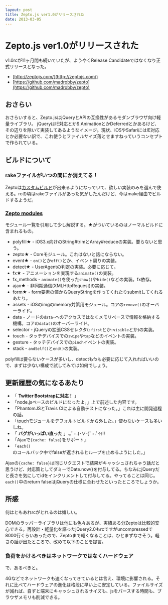 ```yaml
---
layout: post
title: Zepto.js ver1.0がリリースされた
date: 2013-03-05
---
```


# Zepto.js ver1.0がリリースされた

v1.0rcが11ヶ月間も続いていたが、ようやくRelease Candidateではなくなり正式リリースとなった。

- [http://zeptojs.com/](http://zeptojs.com/)
- [https://github.com/madrobby/zepto](https://github.com/madrobby/zepto)

## おさらい

おさらいすると、Zepto.jsはjQueryとAPIの互換性があるモダンブラウザ向け軽量ライブラリ。
jQueryはIE対応とか$.AnimationとかDeferredとかあるけど、その辺りを除いて実装してあるようなイメージ。現状、iOSやSafariにはIE対応とか必要ない訳で、これ使うとファイルサイズ落とせますねっていうコンセプトで作られている。

## ビルドについて

### rakeファイルがいつの間にか消えてる！

Zeptoは[カスタムビルド](https://github.com/madrobby/zepto#building)が出来るようになっていて、欲しい実装のみを選んで使える。rcの頃はrakeファイルがあった気がしたんだけど、今はmake経由でビルドするようだ。

### [Zepto modules](https://github.com/madrobby/zepto#zepto-modules)

モジュール一覧を引用して少し解説する。★がついているのはノーマルビルドに含まれるもの。

- polyfill★ - iOS3.x向けのString#trimとArray#reduceの実装。要らないと思う。
- zepto★ - Coreモジュール。これはないと話にならない。
- event★ - `on()`とか`off()`とか、イベント周りの実装。
- detect★ - UserAgentの判定の実装。必要に応じて。
- fx★ - アニメーションを実現する`animate()`の実装。
- fx_methods - `animate()`を使った`show()`や`hide()`などの実装。fx依存。
- ajax★ - 非同期通信(XMLHttpRequest)の実装。
- form★ - form要素の値からQueryStringを作ってくれたりsubmitしてくれるあたり。
- assets - iOSのimgのmemory対策用モジュール。コアの`remove()`のオーバーライド。
- data - ノードの`data-`へのアクセスではなくメモリベースで情報を格納する機構。コアの`data()`のオーバーライド。
- selector - jQueryの拡張CSSセレクタ(`:first`とか`:visible`とか)の実装。
- touch - タッチデバイスでの`swipe`や`tap`などのイベントの実装。
- gesture - タッチデバイスでの`pinch`イベントの実装。
- stack - `andSelf()`と`end()`の実装。

polyfillは要らないケースが多いし、detectもfxも必要に応じて入れればいいので、まずは少ない構成で試してみては如何でしょう。

## 更新履歴の気になるあたり

- 「 **Twitter Bootstrapに対応！** 」
- 「node.jsベースのビルドになったよ。」上で前述した内容です。
- 「PhantomJSとTravis CIによる自動テストになった。」これは主に開発過程の話。
- 「touchモジュールをデフォルトビルドから外した。」使わないケースも多いしね。
- 「 **バグがいっぱい直った** 」.｡ﾟ+.(･∀･)ﾟ+.ﾟｲｲ!!
- 「Ajaxで`{cache: false}`をサポート」
- 「`each()`のコールバック中でfalseが返されるとループを止めるようにした。」

Ajaxの`{cache: false}`は同じリクエストで結果がキャッシュされちゃう話だと思うけど、対応策としてダミーでDate.now()を付与してる。ちなみにjQueryだと長さを気にしてidをインクリメントして付与してる。やってることは同じ。`each()`中のreturn falseはjQueryの仕様に合わせたといったところでしょうか。

## 所感

何はともあれrcがとれるのは嬉しい。

DOMのラッパーライブラリは他にも色々あるが、実績ある分Zeptoは比較的安心できる。再設計・軽量化を謳ったjQuery2.0もrcですがuncompressedで8000行くらいあったので、Zeptoまで軽くなることは、ひとまずなさそう。軽さの話が出たところで、改めて以下のことを提言。

### 負荷をかけるべきはネットワークではなくハードウェア

で、あるべきと。

4Gなどでネットワークも速くなってきているとは言え、環境に影響される。それに比べてハードウェアの進化は格段に早い上に安定している。ファイルサイズが減れば、自ずと端末にキャッシュされるサイズも、jsをパースする時間も、ブラウザメモリも削減できる。
